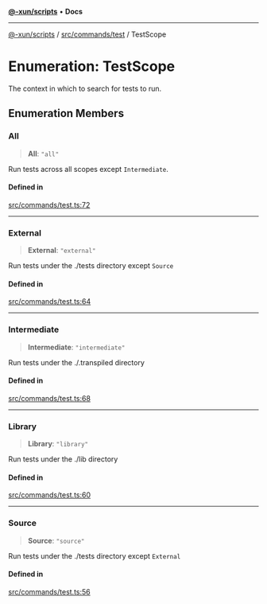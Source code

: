 [**@-xun/scripts**](../../../../README.md) • **Docs**

***

[@-xun/scripts](../../../../README.md) / [src/commands/test](../README.md) / TestScope

# Enumeration: TestScope

The context in which to search for tests to run.

## Enumeration Members

### All

> **All**: `"all"`

Run tests across all scopes except `Intermediate`.

#### Defined in

[src/commands/test.ts:72](https://github.com/Xunnamius/xscripts/blob/c4bd6059488244ad158454492e5cfe3fcc65a457/src/commands/test.ts#L72)

***

### External

> **External**: `"external"`

Run tests under the ./tests directory except `Source`

#### Defined in

[src/commands/test.ts:64](https://github.com/Xunnamius/xscripts/blob/c4bd6059488244ad158454492e5cfe3fcc65a457/src/commands/test.ts#L64)

***

### Intermediate

> **Intermediate**: `"intermediate"`

Run tests under the ./.transpiled directory

#### Defined in

[src/commands/test.ts:68](https://github.com/Xunnamius/xscripts/blob/c4bd6059488244ad158454492e5cfe3fcc65a457/src/commands/test.ts#L68)

***

### Library

> **Library**: `"library"`

Run tests under the ./lib directory

#### Defined in

[src/commands/test.ts:60](https://github.com/Xunnamius/xscripts/blob/c4bd6059488244ad158454492e5cfe3fcc65a457/src/commands/test.ts#L60)

***

### Source

> **Source**: `"source"`

Run tests under the ./tests directory except `External`

#### Defined in

[src/commands/test.ts:56](https://github.com/Xunnamius/xscripts/blob/c4bd6059488244ad158454492e5cfe3fcc65a457/src/commands/test.ts#L56)
